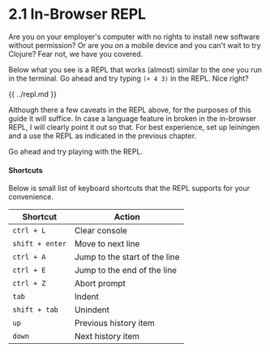 # 2.1 In-Browser REPL

Are you on your employer's computer with no rights to install new software without permission? Or are you on a mobile device and you can't wait to try Clojure? Fear not, we have you covered.

Below what you see is a REPL that works (almost) similar to the one you run in the terminal. Go ahead and try typing `(+ 4 3)` in the REPL. Nice right?

{{ ../repl.md }}

Although there a few caveats in the REPL above, for the purposes of this guide it will suffice. In case a language feature in broken in the in-browser REPL, I will clearly point it out so that. For best experience, set up leiningen and a use the REPL as indicated in the previous chapter.

Go ahead and try playing with the REPL.

#### Shortcuts

Below is small list of keyboard shortcuts that the REPL supports for your convenience.

| Shortcut | Action |
| -- | -- |
| `ctrl + L` | Clear console |
| `shift + enter` | Move to next line |
| `ctrl + A` | Jump to the start of the line |
| `ctrl + E` | Jump to the end of the line |
| `ctrl + Z` | Abort prompt |
| `tab` | Indent |
| `shift + tab` | Unindent |
| `up` | Previous history item |
| `down` | Next history item |



